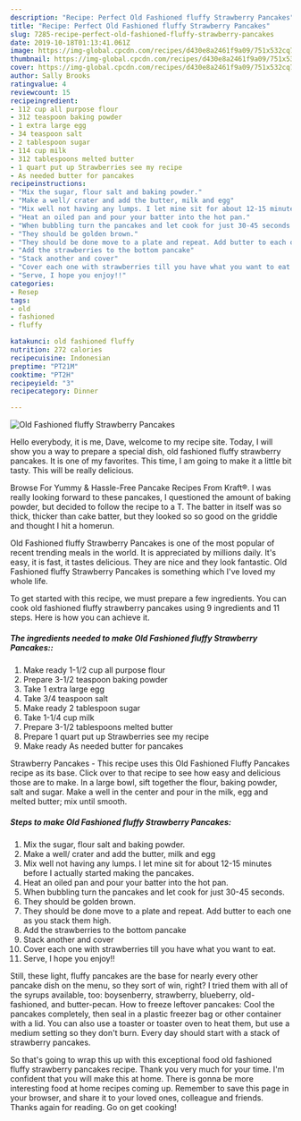 ```yaml
---
description: "Recipe: Perfect Old Fashioned fluffy Strawberry Pancakes"
title: "Recipe: Perfect Old Fashioned fluffy Strawberry Pancakes"
slug: 7285-recipe-perfect-old-fashioned-fluffy-strawberry-pancakes
date: 2019-10-18T01:13:41.061Z
image: https://img-global.cpcdn.com/recipes/d430e8a2461f9a09/751x532cq70/old-fashioned-fluffy-strawberry-pancakes-recipe-main-photo.jpg
thumbnail: https://img-global.cpcdn.com/recipes/d430e8a2461f9a09/751x532cq70/old-fashioned-fluffy-strawberry-pancakes-recipe-main-photo.jpg
cover: https://img-global.cpcdn.com/recipes/d430e8a2461f9a09/751x532cq70/old-fashioned-fluffy-strawberry-pancakes-recipe-main-photo.jpg
author: Sally Brooks
ratingvalue: 4
reviewcount: 15
recipeingredient:
- 112 cup all purpose flour
- 312 teaspoon baking powder
- 1 extra large egg
- 34 teaspoon salt
- 2 tablespoon sugar
- 114 cup milk
- 312 tablespoons melted butter
- 1 quart put up Strawberries see my recipe
- As needed butter for pancakes
recipeinstructions:
- "Mix the sugar, flour salt and baking powder."
- "Make a well/ crater and add the butter, milk and egg"
- "Mix well not having any lumps. I let mine sit for about 12-15 minutes before I actually started making the pancakes."
- "Heat an oiled pan and pour your batter into the hot pan."
- "When bubbling turn the pancakes and let cook for just 30-45 seconds."
- "They should be golden brown."
- "They should be done move to a plate and repeat. Add butter to each one as you stack them high."
- "Add the strawberries to the bottom pancake"
- "Stack another and cover"
- "Cover each one with strawberries till you have what you want to eat."
- "Serve, I hope you enjoy!!"
categories:
- Resep
tags:
- old
- fashioned
- fluffy

katakunci: old fashioned fluffy
nutrition: 272 calories
recipecuisine: Indonesian
preptime: "PT21M"
cooktime: "PT2H"
recipeyield: "3"
recipecategory: Dinner

---
```



![Old Fashioned fluffy Strawberry Pancakes](https://img-global.cpcdn.com/recipes/d430e8a2461f9a09/751x532cq70/old-fashioned-fluffy-strawberry-pancakes-recipe-main-photo.jpg)

Hello everybody, it is me, Dave, welcome to my recipe site. Today, I will show you a way to prepare a special dish, old fashioned fluffy strawberry pancakes. It is one of my favorites. This time, I am going to make it a little bit tasty. This will be really delicious.

Browse For Yummy &amp; Hassle-Free Pancake Recipes From Kraft®. I was really looking forward to these pancakes, I questioned the amount of baking powder, but decided to follow the recipe to a T. The batter in itself was so thick, thicker than cake batter, but they looked so so good on the griddle and thought I hit a homerun.

Old Fashioned fluffy Strawberry Pancakes is one of the most popular of recent trending meals in the world. It is appreciated by millions daily. It's easy, it is fast, it tastes delicious. They are nice and they look fantastic. Old Fashioned fluffy Strawberry Pancakes is something which I've loved my whole life.


To get started with this recipe, we must prepare a few ingredients. You can cook old fashioned fluffy strawberry pancakes using 9 ingredients and 11 steps. Here is how you can achieve it.

##### The ingredients needed to make Old Fashioned fluffy Strawberry Pancakes::

1. Make ready 1-1/2 cup all purpose flour
1. Prepare 3-1/2 teaspoon baking powder
1. Take 1 extra large egg
1. Take 3/4 teaspoon salt
1. Make ready 2 tablespoon sugar
1. Take 1-1/4 cup milk
1. Prepare 3-1/2 tablespoons melted butter
1. Prepare 1 quart put up Strawberries see my recipe
1. Make ready As needed butter for pancakes


Strawberry Pancakes - This recipe uses this Old Fashioned Fluffy Pancakes recipe as its base. Click over to that recipe to see how easy and delicious those are to make. In a large bowl, sift together the flour, baking powder, salt and sugar. Make a well in the center and pour in the milk, egg and melted butter; mix until smooth. 

##### Steps to make Old Fashioned fluffy Strawberry Pancakes:

1. Mix the sugar, flour salt and baking powder.
1. Make a well/ crater and add the butter, milk and egg
1. Mix well not having any lumps. I let mine sit for about 12-15 minutes before I actually started making the pancakes.
1. Heat an oiled pan and pour your batter into the hot pan.
1. When bubbling turn the pancakes and let cook for just 30-45 seconds.
1. They should be golden brown.
1. They should be done move to a plate and repeat. Add butter to each one as you stack them high.
1. Add the strawberries to the bottom pancake
1. Stack another and cover
1. Cover each one with strawberries till you have what you want to eat.
1. Serve, I hope you enjoy!!


Still, these light, fluffy pancakes are the base for nearly every other pancake dish on the menu, so they sort of win, right? I tried them with all of the syrups available, too: boysenberry, strawberry, blueberry, old-fashioned, and butter-pecan. How to freeze leftover pancakes: Cool the pancakes completely, then seal in a plastic freezer bag or other container with a lid. You can also use a toaster or toaster oven to heat them, but use a medium setting so they don&#39;t burn. Every day should start with a stack of strawberry pancakes. 

So that's going to wrap this up with this exceptional food old fashioned fluffy strawberry pancakes recipe. Thank you very much for your time. I'm confident that you will make this at home. There is gonna be more interesting food at home recipes coming up. Remember to save this page in your browser, and share it to your loved ones, colleague and friends. Thanks again for reading. Go on get cooking!
